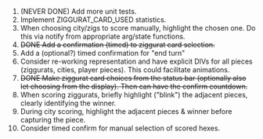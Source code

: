 1. (NEVER DONE) Add more unit tests.
2. Implement ZIGGURAT_CARD_USED statistics.
3. When choosing city/zigs to score manually, highlight the chosen one. Do this via notify from appropriate arg/state functions.
4. ~~DONE Add a confirmation (timed) to ziggurat card selection.~~
5. Add a (optional?) timed confirmation for "end turn"
6. Consider re-working representation and have explicit DIVs for all pieces (ziggurats, cities, player pieces). This could facilitate animations.
7. ~~DONE Make ziggurat card choices from the status bar (optionally also let choosing from the display). Then can have the confirm countdown.~~
8. When scoring ziggurats, briefly highlight ("blink") the adjacent pieces, clearly identifying the winner.
9. During city scoring, highlight the adjacent pieces & winner before capturing the piece.
10. Consider timed confirm for manual selection of scored hexes.
